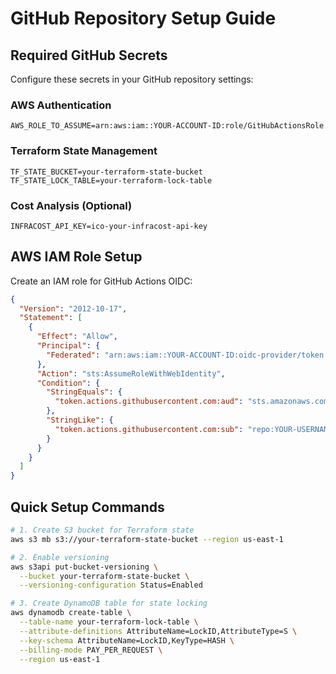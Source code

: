 # GitHub Repository Setup Guide

## Required GitHub Secrets

Configure these secrets in your GitHub repository settings:

### AWS Authentication
```
AWS_ROLE_TO_ASSUME=arn:aws:iam::YOUR-ACCOUNT-ID:role/GitHubActionsRole
```

### Terraform State Management
```
TF_STATE_BUCKET=your-terraform-state-bucket
TF_STATE_LOCK_TABLE=your-terraform-lock-table
```

### Cost Analysis (Optional)
```
INFRACOST_API_KEY=ico-your-infracost-api-key
```

## AWS IAM Role Setup

Create an IAM role for GitHub Actions OIDC:

```json
{
  "Version": "2012-10-17",
  "Statement": [
    {
      "Effect": "Allow",
      "Principal": {
        "Federated": "arn:aws:iam::YOUR-ACCOUNT-ID:oidc-provider/token.actions.githubusercontent.com"
      },
      "Action": "sts:AssumeRoleWithWebIdentity",
      "Condition": {
        "StringEquals": {
          "token.actions.githubusercontent.com:aud": "sts.amazonaws.com"
        },
        "StringLike": {
          "token.actions.githubusercontent.com:sub": "repo:YOUR-USERNAME/YOUR-REPO:*"
        }
      }
    }
  ]
}
```

## Quick Setup Commands

```bash
# 1. Create S3 bucket for Terraform state
aws s3 mb s3://your-terraform-state-bucket --region us-east-1

# 2. Enable versioning
aws s3api put-bucket-versioning \
  --bucket your-terraform-state-bucket \
  --versioning-configuration Status=Enabled

# 3. Create DynamoDB table for state locking
aws dynamodb create-table \
  --table-name your-terraform-lock-table \
  --attribute-definitions AttributeName=LockID,AttributeType=S \
  --key-schema AttributeName=LockID,KeyType=HASH \
  --billing-mode PAY_PER_REQUEST \
  --region us-east-1
```